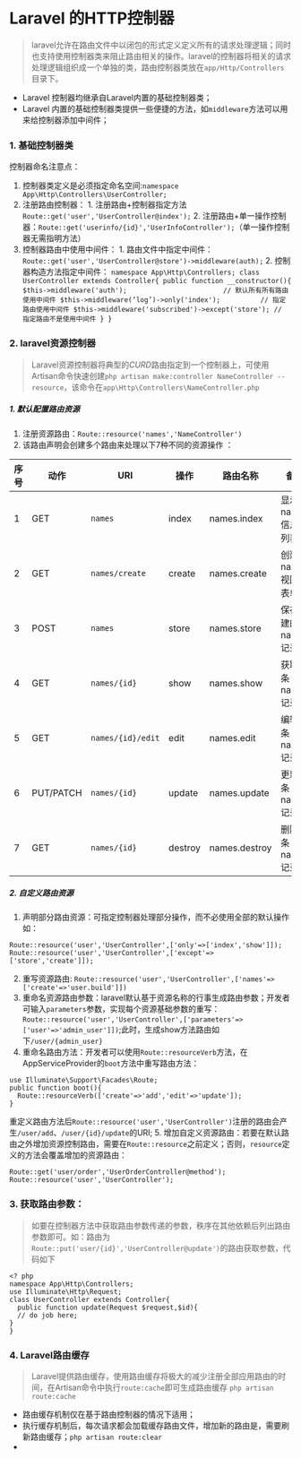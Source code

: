 # Laravel 的HTTP控制器
> laravel允许在路由文件中以闭包的形式定义定义所有的请求处理逻辑；同时也支持使用控制器类来阻止路由相关的操作。laravel的控制器将相关的请求处理逻辑组织成一个单独的类，路由控制器类放在`app/Http/Controllers`目录下。
- Laravel 控制器均继承自Laravel内置的基础控制器类；
- Laravel 内置的基础控制器类提供一些便捷的方法，如`middleware`方法可以用来给控制器添加中间件；


### 1. 基础控制器类
控制器命名注意点：
  1. 控制器类定义是必须指定命名空间:`namespace App\Http\Controllers\UserController;`
  2. 注册路由控制器：
    1. 注册路由+控制器指定方法 `Route::get('user','UserController@index');`
    2. 注册路由+单一操作控制器：`Route::get('userinfo/{id}','UserInfoController');`（单一操作控制器无需指明方法）
  3. 控制器路由中使用中间件：
    1. 路由文件中指定中间件：`Route::get('user','UserController@store')->middleware(auth);`
    2. 控制器构造方法指定中间件：
    ```
    namespace App\Http\Controllers;
    class UserController extends Controller{
      public function __constructor(){
        $this->middleware('auth');                        // 默认所有所有路由使用中间件
        $this->middleware(‘log’)->only('index');          // 指定路由使用中间件
        $this->middleware('subscribed')->except('store'); // 指定路由不是使用中间件
      }
    }
    ```

### 2. laravel资源控制器
> Laravel资源控制器将典型的*CURD*路由指定到一个控制器上，可使用Artisan命令快速创建`php artisan make:controller NameController --resource`，该命令在`app\Http\Controllers\NameController.php`

##### 1. 默认配置路由资源

1. 注册资源路由：`Route::resource('names','NameController')`
2. 该路由声明会创建多个路由来处理以下7种不同的资源操作  ：

  |序号|动作     |URI               |操作   |路由名称       |备注|
  |---|---------|-----------------|-------|-------------|-------|
  |1  |GET      |`names`          |index  |names.index  |显示names信息/列表|
  |2  |GET      |`names/create`   |create |names.create |创建name视图/表单|
  |3  |POST     |`names`          |store  |names.store  |保存创建的name记录|
  |4  |GET      |`names/{id}`     |show   |names.show   |获取一条name记录|
  |5  |GET      |`names/{id}/edit`|edit   |names.edit   |编辑一条name记录|
  |6  |PUT/PATCH|`names/{id}`     |update |names.update |更新一条name记录|
  |7  |GET      |`names/{id}`     |destroy|names.destroy|删除一条name记录|

##### 2. 自定义路由资源
1. 声明部分路由资源：可指定控制器处理部分操作，而不必使用全部的默认操作如：
```
Route::resource('user','UserController',['only'=>['index','show']]);
Route::resource('user','UserController',['except'=>['store','create']]);
```
2. 重写资源路由:
`Route::resource('user','UserController',['names'=>['create'=>'user.build']])`
3. 重命名资源路由参数：laravel默认基于资源名称的行事生成路由参数；开发者可输入`parameters`参数，实现每个资源基础参数的重写：
`Route::resource('user','UserController',['parameters'=>['user'=>'admin_user']])`;此时，生成show方法路由如下`/user/{admin_user}`
4. 重命名路由方法：开发者可以使用`Route::resourceVerb`方法，在AppServiceProvider的`boot`方法中重写路由方法：
```
use Illuminate\Support\Facades\Route;
public function boot(){
  Route::resourceVerb(['create'=>'add','edit'=>'update']);
}
```
重定义路由方法后`Route::resource('user','UserController')`注册的路由会产生`/user/add`、`/user/{id}/update`的URI;
5. 增加自定义资源路由：若要在默认路由之外增加资源控制路由，需要在`Route::resource`之前定义；否则，`resource`定义的方法会覆盖增加的资源路由：
```
Route::get('user/order','UserOrderController@method');
Route::resource('user','UserController');
```
### 3. 获取路由参数：
> 如要在控制器方法中获取路由参数传递的参数，秩序在其他依赖后列出路由参数即可。如：路由为`Route::put('user/{id}','UserController@update')`的路由获取参数，代码如下
```
<? php
namespace App\Http\Controllers;
use Illuminate\Http\Request;
class UserController extends Controller{
  public function update(Request $request,$id){
  // do job here;
}
}
```

### 4. Laravel路由缓存

> Laravel提供路由缓存，使用路由缓存将极大的减少注册全部应用路由的时间，在Artisan命令中执行`route:cache`即可生成路由缓存
`php artisan route:cache`

- 路由缓存机制仅在基于路由控制器的情况下适用；
- 执行缓存机制后，每次请求都会加载缓存路由文件，增加新的路由是，需要刷新路由缓存；`php artisan route:clear`
-
